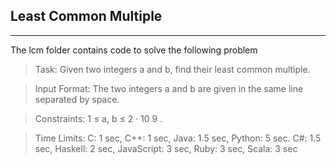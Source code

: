 ## Least Common Multiple
------

The lcm folder contains code to solve the following problem
>Task: Given two integers a and b, find their least common multiple.

>Input Format: The two integers a and b are given in the same line separated by space.

>Constraints: 1 ≤ a, b ≤ 2 · 10 9 .

>Time Limits: C: 1 sec, C++: 1 sec, Java: 1.5 sec, Python: 5 sec. C#: 1.5 sec, Haskell: 2 sec, JavaScript:
3 sec, Ruby: 3 sec, Scala: 3 sec